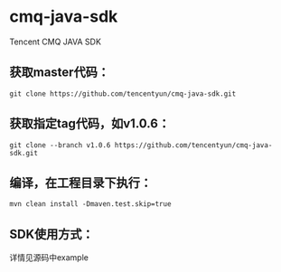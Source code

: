 # cmq-java-sdk
Tencent CMQ JAVA SDK

## 获取master代码：
```
git clone https://github.com/tencentyun/cmq-java-sdk.git
```

## 获取指定tag代码，如v1.0.6：
```
git clone --branch v1.0.6 https://github.com/tencentyun/cmq-java-sdk.git
```

## 编译，在工程目录下执行：
```
mvn clean install -Dmaven.test.skip=true 
```

## SDK使用方式：
详情见源码中example
